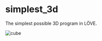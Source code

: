 # simplest_3d
 The simplest possible 3D program in LÖVE.
 
 ![cube](https://user-images.githubusercontent.com/19754251/109707071-960c8300-7b4e-11eb-9329-16edafcd0d92.gif)

